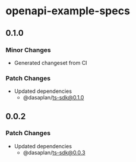 # openapi-example-specs

## 0.1.0

### Minor Changes

- Generated changeset from CI

### Patch Changes

- Updated dependencies
  - @dasaplan/ts-sdk@0.1.0

## 0.0.2

### Patch Changes

- Updated dependencies
  - @dasaplan/ts-sdk@0.0.3
